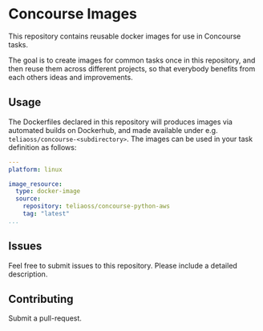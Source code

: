 # Concourse Images

This repository contains reusable docker images for use in Concourse tasks.

The goal is to create images for common tasks once in this repository, and then reuse them across different projects, so that everybody benefits from each others ideas and improvements.

## Usage

The Dockerfiles declared in this repository will produces images via automated builds on Dockerhub, and made available under e.g. `teliaoss/concourse-<subdirectory>`. The
images can be used in your task definition as follows:

```yml
---
platform: linux

image_resource:
  type: docker-image
  source:
    repository: teliaoss/concourse-python-aws
    tag: "latest"
...
```


## Issues

Feel free to submit issues to this repository. Please include a detailed description.

## Contributing

Submit a pull-request.
